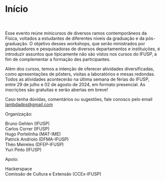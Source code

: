 # Início <br><br>

Esse evento reúne minicursos de diversos ramos contemporâneos da Física, voltados a estudantes de diferentes níveis da graduação e da pós-graduação. O objetivo desses workshops, que serão ministrados por pesquisadores e pesquisadoras de diversos departamentos e instituições, é introduzir assuntos que tipicamente não são vistos nos cursos do IFUSP, a fim de complementar a formação des participantes.

Além dos cursos, temos a intenção de oferecer atividades diversificadas, como apresentações de pôsters, visitas a laboratórios e mesas redondas. Todos as atividades acontecerão na última semana de férias do IFUSP, entre 29 de julho e 02 de agosto de 2024, em formato presencial. As inscrições são gratuitas e serão abertas em breve!

Caso tenha dúvidas, comentários ou sugestões, fale conosco pelo email [lambdadps@gmail.com](mailto:lambdadps@gmail.com)

Organização:

Bruno Gehlen (IFUSP) <br>
Carlos Correr (IFUSP) <br>
Hugo Portelinha (MAT-IME) <br>
Patrick Andriolo (DFMA-IFUSP) <br>
Théo Meireles (DFEP-IFUSP) <br>
Yuri Pinto (IFUSP)

Apoio:

Hackerspace <br>
Comissão de Cultura e Extensão (CCEx-IFUSP)
